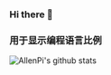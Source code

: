 ### Hi there 👋

<!--
**AllenPi/AllenPi** is a ✨ _special_ ✨ repository because its `README.md` (this file) appears on your GitHub profile.

Here are some ideas to get you started:

- 🔭 I’m currently working on ...
- 🌱 I’m currently learning ...
- 👯 I’m looking to collaborate on ...
- 🤔 I’m looking for help with ...
- 💬 Ask me about ...
- 📫 How to reach me: ...
- ⚡ Fun fact: ...
-->

### 用于显示编程语言比例
<!--
- [![Top Langs](https://github-readme-stats.vercel.app/api/top-langs/?username=AllenPi&layout=compact)](https://github.com/AllenPi/github-readme-stats)
- 
- 黑色背景显示stars
- ![AllenPi's github stats](https://github-readme-stats.vercel.app/api?username=AllenPi&show_icons=true&theme=radical)
- 
-->
![AllenPi's github stats](https://github-readme-stats.vercel.app/api?username=AllenPi&show_icons=true)



<!--START_SECTION:my_github-->
<!--END_SECTION:my_github-->
